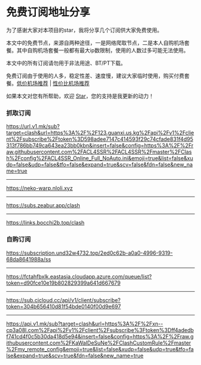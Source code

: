 # 免费订阅地址分享

为了感谢大家对本项目的star，我将分享几个订阅供大家免费使用。

本文中的免费节点，来源自两种途径，一是网络爬取节点，二是本人自购机场套餐。其中自购机场套餐一般都有最大ip数限制，使用的人数过多可能无法使用。

本文中的所有订阅请勿用于非法用途、BT/PT下载。

免费订阅由于使用的人多，稳定性差、速度慢，建议大家临时使用，购买付费套餐。[低价机场推荐](https://github.com/KaWaIDeSuNe/dijiajichang) | [性价比机场推荐](https://github.com/KaWaIDeSuNe/xingjiabijichang)

如果本文对您有所帮助，欢迎 [Star](https://github.com/KaWaIDeSuNe/dijiajichang)，您的支持是我更新的动力！

### 抓取订阅

<https://url.v1.mk/sub?target=clash&url=https%3A%2F%2F123.guanxi.us.kg%2Fapi%2Fv1%2Fclient%2Fsubscribe%2Ftoken%3D598adee7147c414593f29c74cfade831f4d95313f786bb749ca643ea23bb0kbn&insert=false&config=https%3A%2F%2Fraw.githubusercontent.com%2FACL4SSR%2FACL4SSR%2Fmaster%2FClash%2Fconfig%2FACL4SSR_Online_Full_NoAuto.ini&emoji=true&list=false&xudp=false&udp=false&tfo=false&expand=true&scv=false&fdn=false&new_name=true>

---
<https://neko-warp.nloli.xyz>

---

<https://subs.zeabur.app/clash>

---

<https://links.bocchi2b.top/clash>


### 自购订阅
<https://subscription.und32w4732.top/2ed0c62b-a0a0-4996-9319-68da8641988a/ss>

---

<https://fctahfbxlk.eastasia.cloudapp.azure.com/queue/list?token=d90fce10e19b802829399a641d667679>

---

<https://sub.cjcloud.cc/api/v1/client/subscribe?token=304b656410d81f54bde0140f00d9e697>

---

<https://api.v1.mk/sub?target=clash&url=https%3A%2F%2Fxn--cp3a08l.com%2Fapi%2Fv1%2Fclient%2Fsubscribe%3Ftoken%3Dff4adedbf741cd4f0c5b30da418d5e94&insert=false&config=https%3A%2F%2Fraw.githubusercontent.com%2FKaWaIDeSuNe%2FClashCustomRule%2Fmaster%2Fmy_remote_config&emoji=true&list=false&xudp=false&udp=true&tfo=false&expand=true&scv=true&fdn=false&new_name=true>

